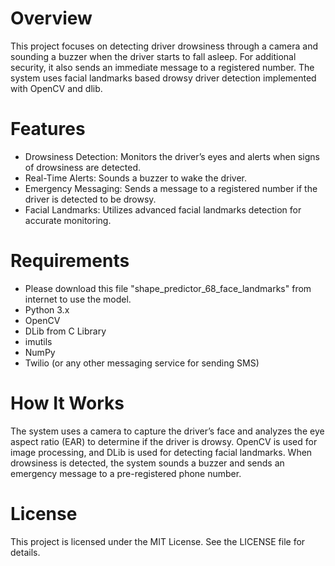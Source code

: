 # Overview
This project focuses on detecting driver drowsiness through a camera and sounding a buzzer when the driver starts to fall asleep. For additional security, it also sends an immediate message to a registered number. The system uses facial landmarks based drowsy driver detection implemented with OpenCV and dlib.

# Features
- Drowsiness Detection: Monitors the driver’s eyes and alerts when signs of drowsiness are detected.
- Real-Time Alerts: Sounds a buzzer to wake the driver.
- Emergency Messaging: Sends a message to a registered number if the driver is detected to be drowsy.
- Facial Landmarks: Utilizes advanced facial landmarks detection for accurate monitoring.

# Requirements
- Please download this file "shape_predictor_68_face_landmarks" from internet to use the model.
- Python 3.x
- OpenCV
- DLib from C Library
- imutils
- NumPy
- Twilio (or any other messaging service for sending SMS)
  
# How It Works
The system uses a camera to capture the driver’s face and analyzes the eye aspect ratio (EAR) to determine if the driver is drowsy. OpenCV is used for image processing, and DLib is used for detecting facial landmarks. When drowsiness is detected, the system sounds a buzzer and sends an emergency message to a pre-registered phone number.

# License
This project is licensed under the MIT License. See the LICENSE file for details.

